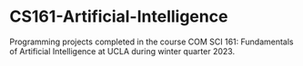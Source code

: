 # CS161-Artificial-Intelligence
Programming projects completed in the course COM SCI 161: Fundamentals of Artificial Intelligence at UCLA during winter quarter 2023. 

